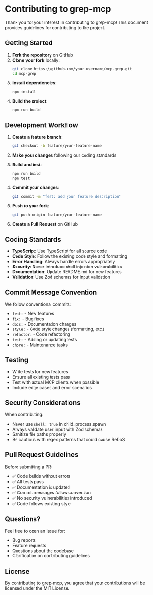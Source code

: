 # Contributing to grep-mcp

Thank you for your interest in contributing to grep-mcp! This document provides guidelines for contributing to the project.

## Getting Started

1. **Fork the repository** on GitHub
2. **Clone your fork** locally:
   ```bash
   git clone https://github.com/your-username/mcp-grep.git
   cd mcp-grep
   ```
3. **Install dependencies**:
   ```bash
   npm install
   ```
4. **Build the project**:
   ```bash
   npm run build
   ```

## Development Workflow

1. **Create a feature branch**:
   ```bash
   git checkout -b feature/your-feature-name
   ```

2. **Make your changes** following our coding standards

3. **Build and test**:
   ```bash
   npm run build
   npm test
   ```

4. **Commit your changes**:
   ```bash
   git commit -m "feat: add your feature description"
   ```

5. **Push to your fork**:
   ```bash
   git push origin feature/your-feature-name
   ```

6. **Create a Pull Request** on GitHub

## Coding Standards

- **TypeScript**: Use TypeScript for all source code
- **Code Style**: Follow the existing code style and formatting
- **Error Handling**: Always handle errors appropriately
- **Security**: Never introduce shell injection vulnerabilities
- **Documentation**: Update README.md for new features
- **Validation**: Use Zod schemas for input validation

## Commit Message Convention

We follow conventional commits:

- `feat:` - New features
- `fix:` - Bug fixes
- `docs:` - Documentation changes
- `style:` - Code style changes (formatting, etc.)
- `refactor:` - Code refactoring
- `test:` - Adding or updating tests
- `chore:` - Maintenance tasks

## Testing

- Write tests for new features
- Ensure all existing tests pass
- Test with actual MCP clients when possible
- Include edge cases and error scenarios

## Security Considerations

When contributing:

- Never use `shell: true` in child_process.spawn
- Always validate user input with Zod schemas
- Sanitize file paths properly
- Be cautious with regex patterns that could cause ReDoS

## Pull Request Guidelines

Before submitting a PR:

- ✅ Code builds without errors
- ✅ All tests pass
- ✅ Documentation is updated
- ✅ Commit messages follow convention
- ✅ No security vulnerabilities introduced
- ✅ Code follows existing style

## Questions?

Feel free to open an issue for:
- Bug reports
- Feature requests
- Questions about the codebase
- Clarification on contributing guidelines

## License

By contributing to grep-mcp, you agree that your contributions will be licensed under the MIT License.
